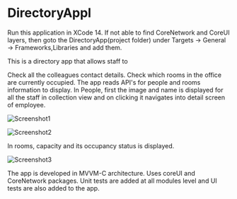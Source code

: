 # DirectoryAppl
Run this application in XCode 14. If not able to find CoreNetwork and CoreUI layers, then goto the DirectoryApp(project folder) under Targets -> General -> Frameworks,Libraries and add them.

This is a directory app that allows staff to

Check all the colleagues contact details. Check which rooms in the office are currently occupied. The app reads API's for people and rooms information to display. In People, first the image and name is displayed for all the staff in collection view and on clicking it navigates into detail screen of employee.

![Screenshot1](./Screenshot/Screenshot1.jpg)

![Screenshot2](./Screenshot/Screenshot2.jpg)

In rooms, capacity and its occupancy status is displayed.

![Screenshot3](./Screenshot/Screenshot3.jpg)

The app is developed in MVVM-C architecture. Uses coreUI and CoreNetwork packages. Unit tests are added at all modules level and UI tests are also added to the app.
